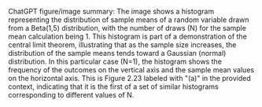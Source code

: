 ChatGPT figure/image summary: The image shows a histogram representing the distribution of sample means of a random variable drawn from a Beta(1,5) distribution, with the number of draws (N) for the sample mean calculation being 1. This histogram is part of a demonstration of the central limit theorem, illustrating that as the sample size increases, the distribution of the sample means tends toward a Gaussian (normal) distribution. In this particular case (N=1), the histogram shows the frequency of the outcomes on the vertical axis and the sample mean values on the horizontal axis. This is Figure 2.23 labeled with "(a)" in the provided context, indicating that it is the first of a set of similar histograms corresponding to different values of N.